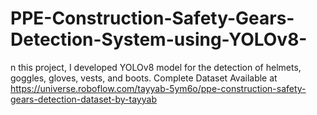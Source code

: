 # PPE-Construction-Safety-Gears-Detection-System-using-YOLOv8-
n this project, I developed YOLOv8 model for the detection of helmets, goggles, gloves, vests, and boots. 
Complete Dataset Available at https://universe.roboflow.com/tayyab-5ym6o/ppe-construction-safety-gears-detection-dataset-by-tayyab
